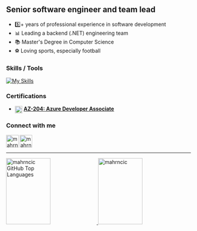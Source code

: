 ## Senior software engineer and team lead

- 5️⃣+ years of professional experience in software development
- 📊 Leading a backend (.NET) engineering team    
- 📚 Master's Degree in Computer Science
- ⚽ Loving sports, especially football

### Skills / Tools

[![My Skills](https://skillicons.dev/icons?i=cs,dotnet,postgres,rider,azure,aws,git,docker)](https://skillicons.dev)

### Certifications

- <img target="_blank" align="center" alt="mahrncic | Microsoft" width="20px" src="https://cdn.pixabay.com/photo/2013/02/12/09/07/microsoft-80660_960_720.png" /> [**AZ-204: Azure Developer Associate**](https://learn.microsoft.com/en-us/users/markohrni-9688/credentials/6b995514e4d1970e)

### Connect with me

[<img target="_blank" align="left" alt="mahrncic | LinkedIn" width="34px" src="https://raw.githubusercontent.com/rahuldkjain/github-profile-readme-generator/master/src/images/icons/Social/linked-in-alt.svg" />][linkedin]
[<img target="_blank" align="left" alt="mahrncic | Gmail" width="34px" src="https://cdn-icons-png.flaticon.com/512/5968/5968534.png" />][gmail]

<br />
<br />

---

<a href="https://github.com/mahrncic">
  <img width="49%" height="180em" src="https://github-readme-stats.vercel.app/api/top-langs/?username=mahrncic&theme=dark&layout=compact" alt="mahrncic GitHub Top Languages" />
  <img width="49%" height="180em" src="https://github-readme-streak-stats.herokuapp.com/?user=mahrncic&theme=dark" alt="mahrncic" />
</a>

[linkedin]: https://www.linkedin.com/in/marko-hrncic
[gmail]: mailto:mahrncic@gmail.com
